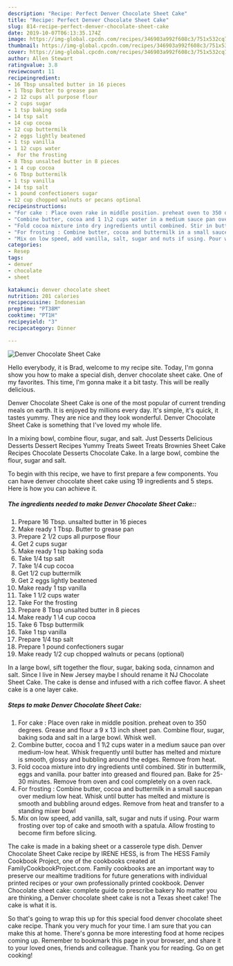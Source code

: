 ```yaml
---
description: "Recipe: Perfect Denver Chocolate Sheet Cake"
title: "Recipe: Perfect Denver Chocolate Sheet Cake"
slug: 814-recipe-perfect-denver-chocolate-sheet-cake
date: 2019-10-07T06:13:35.174Z
image: https://img-global.cpcdn.com/recipes/346903a992f608c3/751x532cq70/denver-chocolate-sheet-cake-recipe-main-photo.jpg
thumbnail: https://img-global.cpcdn.com/recipes/346903a992f608c3/751x532cq70/denver-chocolate-sheet-cake-recipe-main-photo.jpg
cover: https://img-global.cpcdn.com/recipes/346903a992f608c3/751x532cq70/denver-chocolate-sheet-cake-recipe-main-photo.jpg
author: Allen Stewart
ratingvalue: 3.8
reviewcount: 11
recipeingredient:
- 16 Tbsp unsalted butter in 16 pieces
- 1 Tbsp Butter to grease pan
- 2 12 cups all purpose flour
- 2 cups sugar
- 1 tsp baking soda
- 14 tsp salt
- 14 cup cocoa
- 12 cup buttermilk
- 2 eggs lightly beatened
- 1 tsp vanilla
- 1 12 cups water
-  For the frosting
- 8 Tbsp unsalted butter in 8 pieces
- 1 4 cup cocoa
- 6 Tbsp buttermilk
- 1 tsp vanilla
- 14 tsp salt
- 1 pound confectioners sugar
- 12 cup chopped walnuts or pecans optional
recipeinstructions:
- "For cake : Place oven rake in middle position. preheat oven to 350 degrees. Grease and flour a 9 x 13 inch sheet pan. Combine flour, sugar, baking soda and salt in a large bowl. Whisk well."
- "Combine butter, cocoa and 1 1\2 cups water in a medium sauce pan over medium-low heat. Whisk frequently until butter has melted and mixture is smooth, glossy and bubbling around the edges. Remove from heat."
- "Fold cocoa mixture into dry ingredients until combined. Stir in buttermilk, eggs and vanilla. pour batter into greased and floured pan. Bake for 25-30 minutes. Remove from oven and cool completely on a oven rack."
- "For frosting : Combine butter, cocoa and buttermilk in a small saucepan over medium low heat. Whisk until butter has melted and mixture is smooth and bubbling around edges. Remove from heat and transfer to a standing mixer bowl"
- "Mix on low speed, add vanilla, salt, sugar and nuts if using. Pour warm frosting over top of cake and smooth with a spatula. Allow frosting to become firm before slicing."
categories:
- Resep
tags:
- denver
- chocolate
- sheet

katakunci: denver chocolate sheet
nutrition: 201 calories
recipecuisine: Indonesian
preptime: "PT38M"
cooktime: "PT1H"
recipeyield: "3"
recipecategory: Dinner

---
```



![Denver Chocolate Sheet Cake](https://img-global.cpcdn.com/recipes/346903a992f608c3/751x532cq70/denver-chocolate-sheet-cake-recipe-main-photo.jpg)

Hello everybody, it is Brad, welcome to my recipe site. Today, I'm gonna show you how to make a special dish, denver chocolate sheet cake. One of my favorites. This time, I'm gonna make it a bit tasty. This will be really delicious.

Denver Chocolate Sheet Cake is one of the most popular of current trending meals on earth. It is enjoyed by millions every day. It's simple, it's quick, it tastes yummy. They are nice and they look wonderful. Denver Chocolate Sheet Cake is something that I've loved my whole life.

In a mixing bowl, combine flour, sugar, and salt. Just Desserts Delicious Desserts Dessert Recipes Yummy Treats Sweet Treats Brownies Sheet Cake Recipes Chocolate Desserts Chocolate Cake. In a large bowl, combine the flour, sugar and salt.


To begin with this recipe, we have to first prepare a few components. You can have denver chocolate sheet cake using 19 ingredients and 5 steps. Here is how you can achieve it.

##### The ingredients needed to make Denver Chocolate Sheet Cake::

1. Prepare 16 Tbsp. unsalted butter in 16 pieces
1. Make ready 1 Tbsp. Butter to grease pan
1. Prepare 2 1/2 cups all purpose flour
1. Get 2 cups sugar
1. Make ready 1 tsp baking soda
1. Take 1/4 tsp salt
1. Take 1/4 cup cocoa
1. Get 1/2 cup buttermilk
1. Get 2 eggs lightly beatened
1. Make ready 1 tsp vanilla
1. Take 1 1/2 cups water
1. Take  For the frosting
1. Prepare 8 Tbsp unsalted butter in 8 pieces
1. Make ready 1 \4 cup cocoa
1. Take 6 Tbsp buttermilk
1. Take 1 tsp vanilla
1. Prepare 1/4 tsp salt
1. Prepare 1 pound confectioners sugar
1. Make ready 1/2 cup chopped walnuts or pecans (optional)


In a large bowl, sift together the flour, sugar, baking soda, cinnamon and salt. Since I live in New Jersey maybe I should rename it NJ Chocolate Sheet Cake. The cake is dense and infused with a rich coffee flavor. A sheet cake is a one layer cake. 

##### Steps to make Denver Chocolate Sheet Cake:

1. For cake : Place oven rake in middle position. preheat oven to 350 degrees. Grease and flour a 9 x 13 inch sheet pan. Combine flour, sugar, baking soda and salt in a large bowl. Whisk well.
1. Combine butter, cocoa and 1 1\2 cups water in a medium sauce pan over medium-low heat. Whisk frequently until butter has melted and mixture is smooth, glossy and bubbling around the edges. Remove from heat.
1. Fold cocoa mixture into dry ingredients until combined. Stir in buttermilk, eggs and vanilla. pour batter into greased and floured pan. Bake for 25-30 minutes. Remove from oven and cool completely on a oven rack.
1. For frosting : Combine butter, cocoa and buttermilk in a small saucepan over medium low heat. Whisk until butter has melted and mixture is smooth and bubbling around edges. Remove from heat and transfer to a standing mixer bowl
1. Mix on low speed, add vanilla, salt, sugar and nuts if using. Pour warm frosting over top of cake and smooth with a spatula. Allow frosting to become firm before slicing.


The cake is made in a baking sheet or a casserole type dish. Denver Chocolate Sheet Cake recipe by IRENE HESS, is from The HESS Family Cookbook Project, one of the cookbooks created at FamilyCookbookProject.com. Family cookbooks are an important way to preserve our mealtime traditions for future generations with individual printed recipes or your own professionally printed cookbook. Denver Chocolate sheet cake: complete guide to prescribe bakery No matter you are thinking, a Denver chocolate sheet cake is not a Texas sheet cake! The cake is what it is. 

So that's going to wrap this up for this special food denver chocolate sheet cake recipe. Thank you very much for your time. I am sure that you can make this at home. There's gonna be more interesting food at home recipes coming up. Remember to bookmark this page in your browser, and share it to your loved ones, friends and colleague. Thank you for reading. Go on get cooking!
